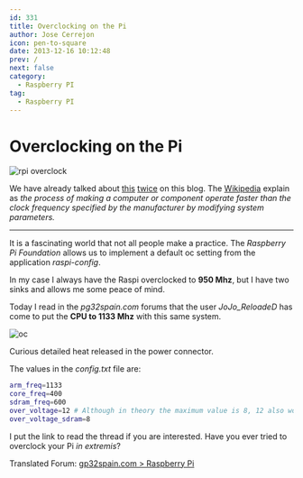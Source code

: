 ```yaml
---
id: 331
title: Overclocking on the Pi
author: Jose Cerrejon
icon: pen-to-square
date: 2013-12-16 10:12:48
prev: /
next: false
category:
  - Raspberry PI
tag:
  - Raspberry PI
---
```


# Overclocking on the Pi

![rpi overclock](/images/2013/08/overclock.jpg)

We have already talked about [this](/post.php?id=219) [twice](/post.php?id=225) on this blog. The [Wikipedia](http://en.wikipedia.org/wiki/Overclock) explain as *the process of making a computer or component operate faster than the clock frequency specified by the manufacturer by modifying system parameters.*

- - -
It is a fascinating world that not all people make a practice. The *Raspberry Pi Foundation* allows us to implement a default oc setting from the application *raspi-config*.

In my case I always have the Raspi overclocked to **950 Mhz**, but I have two sinks and allows me some peace of mind.

Today I read in the *pg32spain.com* forums that the user *JoJo_ReloadeD* has come to put the **CPU to 1133 Mhz** with this same system.

![oc](/images/overclock%20pi%20hot%20points.jpg)

Curious detailed heat released in the power connector.

The values in the *config.txt* file are:

```bash
arm_freq=1133
core_freq=400
sdram_freq=600
over_voltage=12 # Although in theory the maximum value is 8, 12 also works ;)
over_voltage_sdram=8
```

I put the link to read the thread if you are interested. Have you ever tried to overclock your Pi *in extremis*?

Translated Forum: [gp32spain.com > Raspberry Pi](http://translate.google.com/translate?sl=es&tl=en&js=n&prev=_t&hl=es&ie=UTF-8&u=http%3A%2F%2Fwww.gp32spain.com%2Fforos%2Fshowthread.php%3F122760-Overclocking%26p%3D1600592%23post1600592)